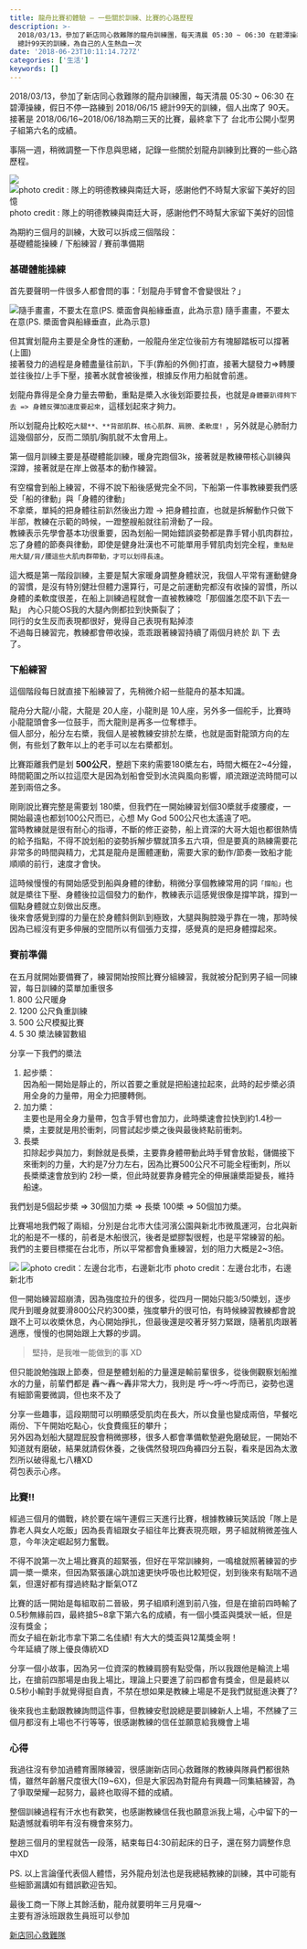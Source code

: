 ```yaml
---
title: 龍舟比賽初體驗 — 一些關於訓練、比賽的心路歷程
description: >-
  2018/03/13，參加了新店同心救難隊的龍舟訓練團，每天清晨 05:30 ~ 06:30 在碧潭操練，假日不停一路練到 2018/06/15
  總計99天的訓練，為自己的人生熱血一次
date: '2018-06-23T10:11:14.727Z'
categories: ['生活']
keywords: []
---
```


2018/03/13，參加了新店同心救難隊的龍舟訓練團，每天清晨 05:30 ~ 06:30 在碧潭操練，假日不停一路練到 2018/06/15 總計99天的訓練，個人出席了 90天。  
接著是 2018/06/16~2018/06/18為期三天的比賽，最終拿下了 台北市公開小型男子組第六名的成績。

事隔一週，稍微調整一下作息與思緒，記錄一些關於划龍舟訓練到比賽的一些心路歷程。

![](/post/img/1__5ePtnDLzks7AqdOnp2umXg.jpeg)
![photo credit : 隊上的明德教練與南廷大哥，感謝他們不時幫大家留下美好的回憶](/post/img/1__qffX3oGgyrKki____mqZKoyg.jpeg)
photo credit : 隊上的明德教練與南廷大哥，感謝他們不時幫大家留下美好的回憶

為期約三個月的訓練，大致可以拆成三個階段：  
基礎體能操練 / 下船練習 / 賽前準備期

### 基礎體能操練

首先要聲明一件很多人都會問的事：「划龍舟手臂會不會變很壯？」

![隨手畫畫，不要太在意(PS. 槳面會與船緣垂直，此為示意)](/post/img/1__yaiUatTM01qw0DzWZP3YDw.jpeg)
隨手畫畫，不要太在意(PS. 槳面會與船緣垂直，此為示意)

但其實划龍舟主要是全身性的運動，一般龍舟坐定位後前方有塊腳踏板可以撐著(上圖)  
接著發力的過程是身體盡量往前趴，下手(靠船的外側)打直，接著大腿發力=>轉腰並往後拉/上手下壓，接著水就會被後推，根據反作用力船就會前進。

划龍舟靠得是全身力量去帶動，重點是槳入水後划距要拉長，也就是`身體要趴得夠下去 => 身體反彈加速度要起來`，這樣划起來才夠力。

所以划龍舟比較吃`大腿**、**背部肌群、核心肌群、肩膀、柔軟度!`  ，另外就是心肺耐力這幾個部分，反而二頭肌/胸肌就不太會用上。

第一個月訓練主要是基礎體能訓練，暖身完跑個3k，接著就是教練帶核心訓練與深蹲，接著就是在岸上做基本的動作練習。

有空檔會到船上練習，不得不說下船後感覺完全不同，下船第一件事教練要我們感受「船的律動」與「身體的律動」  
不拿槳，單純的把身體往前趴然後出力蹬 -> 把身體拉直，也就是拆解動作只做下半部，教練在示範的時候，一蹬整艘船就往前滑動了一段。  
教練表示先學會基本功很重要，因為划船一開始錯誤姿勢都是靠手臂小肌肉群拉，忘了身體的節奏與律動，即使是健身壯漢也不可能單用手臂肌肉划完全程，`重點是用大腿/背/腰這些大肌肉群帶動，才可以划得長遠`。

這大概是第一階段訓練，主要是幫大家暖身調整身體狀況，我個人平常有運動健身的習慣，是沒有特別健壯但體力還算行，可是之前運動完都沒有收操的習慣，所以身體的柔軟度很差，在船上訓練過程就會一直被教練唸「那個誰怎麼不趴下去一點」 內心只能OS我的大腿內側都拉到快撕裂了；  
同行的女生反而表現都很好，覺得自己表現有點掉漆  
不過每日練習完，教練都會帶收操，乖乖跟著練習持續了兩個月終於 趴 下 去 了。

### 下船練習

這個階段每日就直接下船練習了，先稍微介紹一些龍舟的基本知識。

龍舟分大龍/小龍，大龍是 20人座，小龍則是 10人座，另外多一個舵手，比賽時小龍龍頭會多一位鼓手，而大龍則是再多一位奪標手。  
個人部分，船分左右槳，我個人是被教練安排於左槳，也就是面對龍頭方向的左側，有些划了數年以上的老手可以左右槳都划。

比賽距離我們是划 **500公尺**，整趟下來約需要180槳左右，時間大概在2~4分鐘，時間範圍之所以拉這麼大是因為划船會受到水流與風向影響，順流跟逆流時間可以差到兩倍之多。

剛剛說比賽完整是需要划 180槳，但我們在一開始練習划個30槳就手痠腰痠，一開始最遠也都划100公尺而已，心想 My God 500公尺也太遙遠了吧。  
當時教練就是很有耐心的指導，不斷的修正姿勢，船上資深的大哥大姐也都很熱情的給予指點，不得不說划船的姿勢拆解步驟就頂多五六項，但是要真的熟練需要花非常多的時間與精力，尤其是龍舟是團體運動，需要大家的動作/節奏一致船才能順順的前行，速度才會快。

這時候慢慢的有開始感受到船與身體的律動，稍微分享個教練常用的詞`「撐船」`也就是槳往下壓、身體後拉這個發力的動作，教練表示這感覺很像是撐竿跳，撐到一個點身體就立刻做出反應。  
後來會感覺到撐的力量在於身體斜側趴到極致，大腿與胸腔幾乎靠在一塊，那時候因為已經沒有更多伸展的空間所以有個張力支撐，感覺真的是把身體撐起來。

### 賽前準備

在五月就開始要備賽了，練習開始按照比賽分組練習，我就被分配到男子組一同練習，每日訓練的菜單加重很多  
1\. 800 公尺暖身  
2\. 1200 公尺負重訓練  
3\. 500 公尺模擬比賽  
4\. 5 30 槳法練習數組

分享一下我們的槳法

1.  起步槳：  
    因為船一開始是靜止的，所以首要之重就是把船速拉起來，此時的起步槳必須用全身的力量帶，用全力把腰轉側。
2.  加力槳：  
    主要也是用全身力量帶，包含手臂也會加力，此時槳速會拉快到約1.4秒一槳，主要就是用於衝刺，同嘗試起步槳之後與最後終點前衝刺。
3.  長槳  
    扣除起步與加力，剩餘就是長槳，主要靠身體帶動此時手臂會放鬆，儲備接下來衝刺的力量，大約是7分力左右，因為比賽500公尺不可能全程衝刺，所以長槳槳速會放到約 2秒一槳，但此時就要靠身體完全的伸展讓槳距變長，維持船速。

我們划是5個起步槳 => 30個加力槳 => 長槳 100槳 => 50個加力槳。

比賽場地我們報了兩組，分別是台北市大佳河濱公園與新北市微風運河，台北與新北的船是不一樣的，前者是木船很沉，後者是塑膠製很輕，也是平常練習的船。  
我們的主要目標擺在台北市，所以平常都會負重練習，划的阻力大概是2~3倍。

![](/post/img/1__wXwcAQUrFuAC1CAkyslSLw.jpeg)
![photo credit：左邊台北市，右邊新北市](/post/img/1__Er9jX__aCbCkH9jhd3AVMhA.jpeg)
photo credit：左邊台北市，右邊新北市

但一開始練習超崩潰，因為強度拉升的很多，從四月一開始只能3/50槳划，逐步爬升到暖身就要滑800公尺約300槳，強度攀升的很可怕，有時候練習教練都會說跟不上可以收槳休息，內心開始掙扎，但最後還是咬著牙努力緊跟，隨著肌肉跟著適應，慢慢的也開始跟上大夥的步調。

> 堅持，是我唯一能做到的事 XD

但只能說勉強跟上節奏，但是整體划船的力量還是輸前輩很多，從後側觀察划船推水的力量，前輩們都是 轟～轟～轟非常大力，我則是 呼～呼～呼而已，姿勢也還有細節需要微調，但也來不及了

分享一些趣事，這段期間可以明顯感受肌肉在長大，所以食量也變成兩倍，早餐吃兩份、下午開始吃點心，伙食費瘋狂的攀升；  
另外因為划船大腿蹬屁股會稍微挪移，很多人都會準備軟墊避免磨破屁，一開始不知道就有磨破，結果就請假休養，之後偶然發現四角褲四分五裂，看來是因為太激烈所以破得亂七八糟XD   
荷包表示心疼。

### 比賽!!

經過三個月的備戰，終於要在端午連假三天進行比賽，根據教練玩笑話說「隊上是靠老人與女人吃飯」因為長青組跟女子組往年比賽表現亮眼，男子組就稍微差強人意，今年決定崛起努力奮戰。

不得不說第一次上場比賽真的超緊張，但好在平常訓練夠，一鳴槍就照著練習的步調一槳一槳來，但因為緊張讓心跳加速更快呼吸也比較短促，划到後來有點喘不過氣，但還好都有撐過終點才斷氣OTZ

比賽的話一開始是每組取前二晉級，男子組順利進到前八強，但是在搶前四時輸了0.5秒無緣前四，最終搶5~8拿下第六名的成績，有一個小獎盃與獎狀一紙，但是沒有獎金；  
而女子組在新北市拿下第二名佳績! 有大大的獎盃與12萬獎金啊！  
今年延續了隊上優良傳統XD

分享一個小故事，因為另一位資深的教練肩膀有點受傷，所以我跟他是輪流上場比，在搶前四那場是由我上場比，理論上只要進了前四都會有獎金，但是最終以 0.5秒小輸對手就覺得挺自責，不禁在想如果是教練上場是不是我們就挺進決賽了?

後來我也主動跟教練詢問這件事，但教練安慰說總是要訓練新人上場，不然練了三個月都沒有上場也不行等等，很感謝教練的信任並願意給我機會上場

### 心得

我過往沒有參加過體育團隊練習，很感謝新店同心救難隊的教練與隊員們都很熱情，雖然年齡層尺度很大(19~6X)，但是大家因為對龍舟有興趣一同集結練習，為了爭取榮耀一起努力，最終也取得不錯的成績。

整個訓練過程有汗水也有歡笑，也感謝教練信任我也願意派我上場，心中留下的一點遺憾就看明年有沒有機會來努力。

整趟三個月的里程就告一段落，結束每日4:30前起床的日子，還在努力調整作息中XD

PS. 以上言論僅代表個人體悟，另外龍舟划法也是我總結教練的訓練，其中可能有些細節漏講如有錯誤歡迎告知。

最後工商一下隊上其餘活動，龍舟就要明年三月見囉～  
主要有游泳班跟救生員班可以參加

[新店同心救難隊](https://www.beclass.com/rid=213ed605ab0c0446963c )